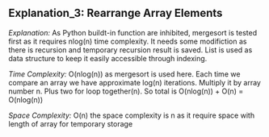 ## Explanation_3: Rearrange Array Elements

_Explanation:_
As Python buildt-in function are inhibited, mergesort is tested first as it requires nlog(n) time complexity. It needs some modifiction as there is recursion and temporary recursion result is saved.
List is used as data structure to keep it easily accessible through indexing. 

_Time Complexity:_
O(nlog(n)) as mergesort is used here. Each time we compare an array we have approximate log(n) iterations. Multiply it by array number n. Plus two for loop together(n). So total is O(nlog(n)) + O(n) = O(nlog(n))

_Space Complexity:_
O(n) the space complexity is n as it require space with length of array for temporary storage
